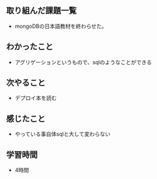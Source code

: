 ## 取り組んだ課題一覧
- mongoDBの日本語教材を終わらせた。

## わかったこと
- アグリゲーションというもので、sqlのようなことができる

## 次やること
- デプロイ本を読む

## 感じたこと
- やっている事自体sqlと大して変わらない

## 学習時間
- 4時間